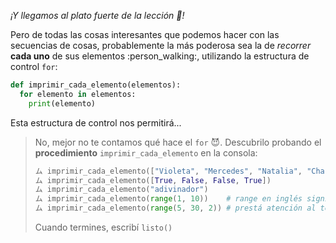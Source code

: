 _¡Y llegamos al plato fuerte de la lección :spaghetti:!_

Pero de todas las cosas interesantes que podemos hacer con las secuencias de cosas, probablemente la más poderosa sea la de _recorrer_ **cada uno** de sus elementos :person_walking:, utilizando la estructura de control `for`: 

```python
def imprimir_cada_elemento(elementos): 
  for elemento in elementos: 
    print(elemento)
```

Esta estructura de control nos permitirá...

> No, mejor no te contamos qué hace el `for` :smiling_imp:. Descubrilo probando el **procedimiento** `imprimir_cada_elemento` en la consola: 
> 
> ```python
> ム imprimir_cada_elemento(["Violeta", "Mercedes", "Natalia", "Charo", "María Elena"])
> ム imprimir_cada_elemento([True, False, False, True])
> ム imprimir_cada_elemento("adivinador")
> ム imprimir_cada_elemento(range(1, 10))    # range en inglés significa rango
> ム imprimir_cada_elemento(range(5, 30, 2)) # prestá atención al tercer argumento de range
> ```
> 
> Cuando termines, escribí `listo()`